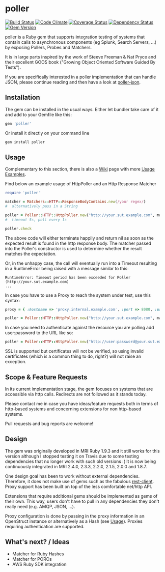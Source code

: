poller
======


[![Build Status](https://travis-ci.org/mkrogemann/poller.png)](https://travis-ci.org/mkrogemann/poller)
[![Code Climate](https://codeclimate.com/github/mkrogemann/poller.png)](https://codeclimate.com/github/mkrogemann/poller)
[![Coverage Status](https://coveralls.io/repos/mkrogemann/poller/badge.png?branch=master)](https://coveralls.io/r/mkrogemann/poller)
[![Dependency Status](https://gemnasium.com/mkrogemann/poller.png)](https://gemnasium.com/mkrogemann/poller)
[![Gem Version](https://badge.fury.io/rb/poller.png)](http://badge.fury.io/rb/poller)

poller is a Ruby gem that supports integration testing of systems that contain calls to asynchronous components (eg Splunk, Search Servers, ...) by exposing Pollers, Probes and Matchers.

It is in large parts inspired by the work of Steeve Freeman &amp; Nat Pryce and their excellent GOOS book ("Growing Object Oriented Software Guided By Tests").

If you are specifically interested in a poller implementation that can handle JSON, please continue reading and then have a look at [poller-json](https://github.com/mkrogemann/poller-json).

Installation
------------
The gem can be installed in the usual ways. Either let bundler take care of it and add to your Gemfile like this:

```ruby
gem 'poller'
```

Or install it directly on your command line

```sh
gem install poller
```

Usage
-----
Complementary to this section, there is also a [Wiki](https://github.com/mkrogemann/poller/wiki) page with more [Usage Examples](https://github.com/mkrogemann/poller/wiki/Usage-Examples).

Find below an example usage of HttpPoller and an Http Response Matcher

```ruby
require 'poller'

matcher = Matchers::HTTP::ResponseBodyContains.new(/your regex/)
#  alternatively pass in a String

poller = Poller::HTTP::HttpPoller.new("http://your.sut.example.com", matcher, 5.0, 1.0)
#  timeout 5s, poll every 1s

poller.check
```

The above code will either terminate happily and return nil as soon as the expected result is found in the http response body. The matcher passed into the Poller's constructor is used to determine whether the result matches the expectation.

Or, in the unhappy case, the call will eventually run into a Timeout resulting in a RuntimeError being raised with a message similar to this:


    RuntimeError: Timeout period has been exceeded for Poller (http://your.sut.example.com)
    ...

In case you have to use a Proxy to reach the system under test, use this syntax:

```ruby
proxy = { :hostname => 'proxy.internal.example.com', :port => 8080, :user => 'user', :password => '_secret' }

poller = Poller::HTTP::HttpPoller.new("http://your.sut.example.com", matcher, 5.0, 1.0, proxy)
```

In case you need to authenticate against the resource you are polling add user:password to the URL like so:

```ruby
poller = Poller::HTTP::HttpPoller.new("http://user:password@your.sut.example.com", matcher, 5.0, 1.0, proxy)
```

SSL is supported but certificates will not be verified, so using invalid certificates (which is a common thing to do, right?) will not raise an exception.


Scope &amp; Feature Requests
----------------------------
In its current implementation stage, the gem focuses on systems that are accessible via http calls. Redirects are not followed as it stands today.

Please contact me in case you have ideas/feature requests both in terms of http-based systems and concerning extensions for non http-based systems.

Pull requests and bug reports are welcome!

Design
------
The gem was originally developed in MRI Ruby 1.9.3 and it still works for this version although I stopped testing it on Travis due to some testing dependencies that no longer work with such old versions :(
It is now being continuously integrated in MRI 2.4.0, 2.3.3, 2.2.0, 2.1.5, 2.0.0 and 1.8.7.

One design goal has been to work without external dependencies. Therefore, it does not make use of gems such as the fabulous [rest-client](https://github.com/rest-client/rest-client). Proxy support has been built on top of the less comfortable net/http API.

Extensions that require additional gems should be implemented as gems of their own. This way, users don't have to pull in any dependencies they don't really need (e.g. AMQP, JSON, ...).

Proxy configuration is done by passing in the proxy information in an OpenStruct instance or alternatively as a Hash (see [Usage](https://github.com/mkrogemann/poller#usage)). Proxies requiring authentication are supported.

What's next? / Ideas
--------------------

- Matcher for Ruby Hashes
- Matcher for POROs
- AWS Ruby SDK integration
